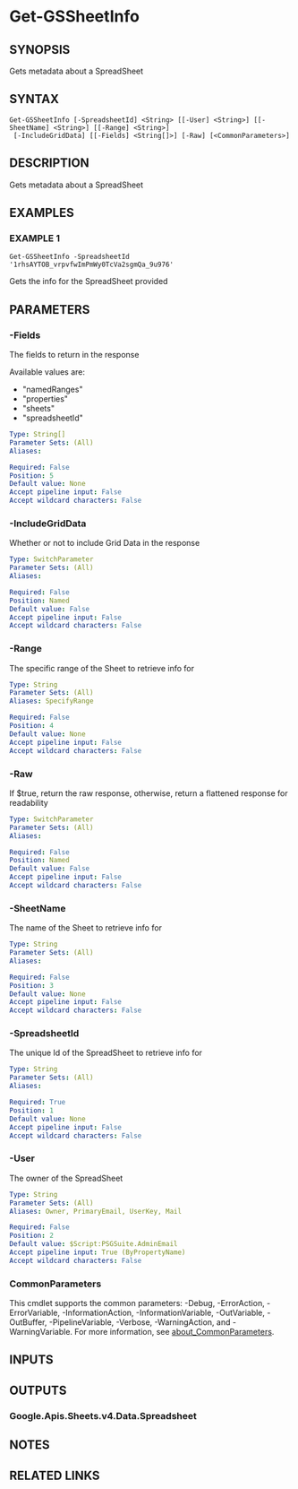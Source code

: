 # Get-GSSheetInfo

## SYNOPSIS
Gets metadata about a SpreadSheet

## SYNTAX

```
Get-GSSheetInfo [-SpreadsheetId] <String> [[-User] <String>] [[-SheetName] <String>] [[-Range] <String>]
 [-IncludeGridData] [[-Fields] <String[]>] [-Raw] [<CommonParameters>]
```

## DESCRIPTION
Gets metadata about a SpreadSheet

## EXAMPLES

### EXAMPLE 1
```
Get-GSSheetInfo -SpreadsheetId '1rhsAYTOB_vrpvfwImPmWy0TcVa2sgmQa_9u976'
```

Gets the info for the SpreadSheet provided

## PARAMETERS

### -Fields
The fields to return in the response

Available values are:
* "namedRanges"
* "properties"
* "sheets"
* "spreadsheetId"

```yaml
Type: String[]
Parameter Sets: (All)
Aliases:

Required: False
Position: 5
Default value: None
Accept pipeline input: False
Accept wildcard characters: False
```

### -IncludeGridData
Whether or not to include Grid Data in the response

```yaml
Type: SwitchParameter
Parameter Sets: (All)
Aliases:

Required: False
Position: Named
Default value: False
Accept pipeline input: False
Accept wildcard characters: False
```

### -Range
The specific range of the Sheet to retrieve info for

```yaml
Type: String
Parameter Sets: (All)
Aliases: SpecifyRange

Required: False
Position: 4
Default value: None
Accept pipeline input: False
Accept wildcard characters: False
```

### -Raw
If $true, return the raw response, otherwise, return a flattened response for readability

```yaml
Type: SwitchParameter
Parameter Sets: (All)
Aliases:

Required: False
Position: Named
Default value: False
Accept pipeline input: False
Accept wildcard characters: False
```

### -SheetName
The name of the Sheet to retrieve info for

```yaml
Type: String
Parameter Sets: (All)
Aliases:

Required: False
Position: 3
Default value: None
Accept pipeline input: False
Accept wildcard characters: False
```

### -SpreadsheetId
The unique Id of the SpreadSheet to retrieve info for

```yaml
Type: String
Parameter Sets: (All)
Aliases:

Required: True
Position: 1
Default value: None
Accept pipeline input: False
Accept wildcard characters: False
```

### -User
The owner of the SpreadSheet

```yaml
Type: String
Parameter Sets: (All)
Aliases: Owner, PrimaryEmail, UserKey, Mail

Required: False
Position: 2
Default value: $Script:PSGSuite.AdminEmail
Accept pipeline input: True (ByPropertyName)
Accept wildcard characters: False
```

### CommonParameters
This cmdlet supports the common parameters: -Debug, -ErrorAction, -ErrorVariable, -InformationAction, -InformationVariable, -OutVariable, -OutBuffer, -PipelineVariable, -Verbose, -WarningAction, and -WarningVariable. For more information, see [about_CommonParameters](http://go.microsoft.com/fwlink/?LinkID=113216).

## INPUTS

## OUTPUTS

### Google.Apis.Sheets.v4.Data.Spreadsheet
## NOTES

## RELATED LINKS
